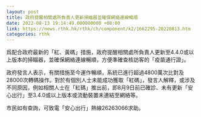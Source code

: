```yaml
---
layout: post
title: 政府提醒相關處所負責人更新掃瞄器並確保網絡連線暢順
date: 2022-08-13 19:14:49.000000000 +08:00
link: https://news.rthk.hk/rthk/ch/component/k2/1662295-20220813.htm
categories: rthk
---
```


爲配合政府最新的「紅、黃碼」措施，政府提醒相關處所負責人更新至4.4.0或以上版本的掃瞄器，並確保網絡連線暢順，方便準確查核訪客的「疫苗通行證」。

政府發言人表示，有關措施至今運作暢順，系統已進行超過4800萬次比對及28000次轉碼操作。對於有個別人士未能成功獲取「紅碼」，發言人解釋，或涉及不同原因，例如相關人士在「紅碼」推出前，即8月9日前已確診、未有更新「安心出行」至3.4.0或以上版本或流動裝置未連結至網絡等。

巿民如有查詢，可致電「安心出行」熱線26263066求助。
